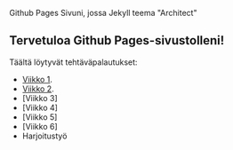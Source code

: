 
Github Pages Sivuni, jossa Jekyll teema "Architect"
## Tervetuloa Github Pages-sivustolleni!
Täältä löytyvät tehtäväpalautukset:
- [Viikko 1](index.html).
- [Viikko 2](vko2.md).
- [Viikko 3]
- [Viikko 4]
- [Viikko 5]
- [Viikko 6]
- Harjoitustyö


